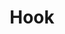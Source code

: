 ---
title: Hook
hook:
    items:
        -
            headline: 'Getting Started'
            byline:
                text: >
                    You'll find many examples and useful settings in the <a href="https://github.com/kittyfishfrommars/grav-theme-oxygen/tree/main/_demo">demo</a>. Just copy everything into your /user directory. 
                # (values) text-left | text-right | text-center | text-justify | small | bold | italic | uppercase | normal-case
                class: 'text-justify'
            button:
                class: 'text-center'
                text: README
                url: 'https://github.com/kittyfishfrommars/grav-theme-oxygen/blob/main/README.md'
        -
            headline: 'Ready to Launch'
            byline:
                text: >
                    Once you are happy with your presentation, enable the <a href="https://github.com/kittyfishfrommars/grav-theme-oxygen/blob/main/README.md#theme-options">Theme Options</a> so search engines can find your site.
                class: 'text-justify'
            button:
                class: 'text-center'
                text: Login
                url: 'admin'
---